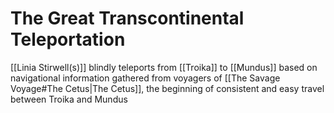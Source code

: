 # The Great Transcontinental Teleportation

[[Linia Stirwell(s)]] blindly teleports from [[Troika]] to [[Mundus]] based on navigational information gathered from voyagers of [[The Savage Voyage#The Cetus|The Cetus]], the beginning of consistent and easy travel between Troika and Mundus
